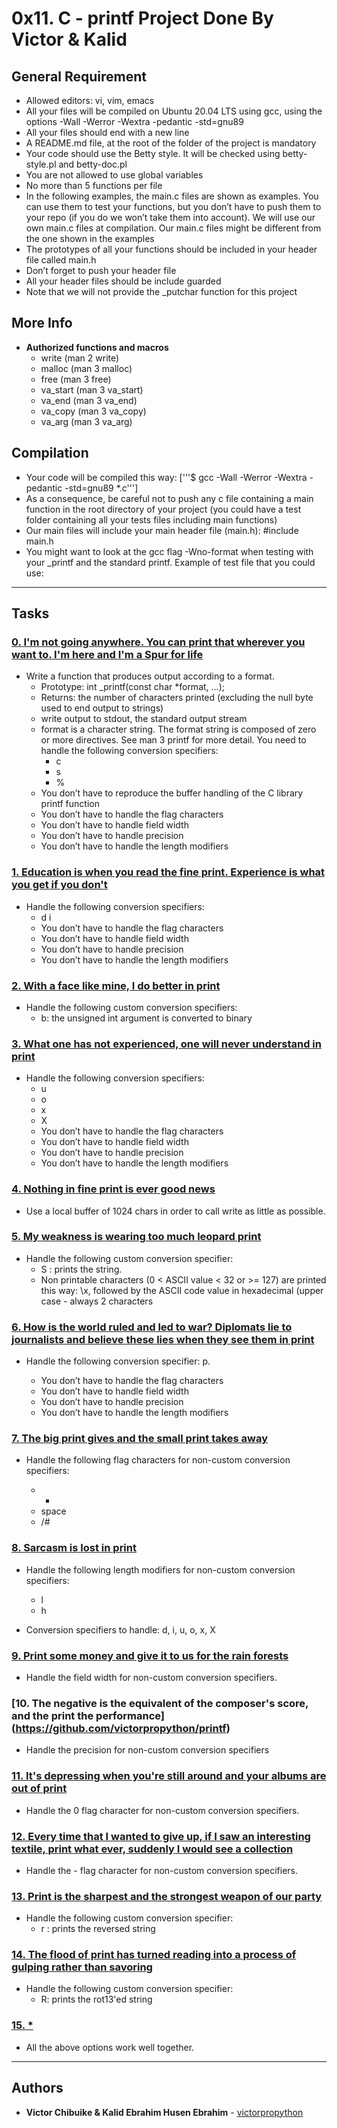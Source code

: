 # 0x11. C - printf Project Done By Victor & Kalid

## General Requirement

* Allowed editors: vi, vim, emacs
* All your files will be compiled on Ubuntu 20.04 LTS using gcc, using the options -Wall -Werror -Wextra -pedantic -std=gnu89
* All your files should end with a new line
* A README.md file, at the root of the folder of the project is mandatory
* Your code should use the Betty style. It will be checked using betty-style.pl and betty-doc.pl
* You are not allowed to use global variables
* No more than 5 functions per file
* In the following examples, the main.c files are shown as examples. You can use them to test your functions, but you don’t have to push them to your repo (if you do we won’t take them into account). We will use our own main.c files at compilation. Our main.c files might be different from the one shown in the examples
* The prototypes of all your functions should be included in your header file called main.h
* Don’t forget to push your header file
* All your header files should be include guarded
* Note that we will not provide the _putchar function for this project

## More Info
* **Authorized functions and macros** 
  * write (man 2 write)
  * malloc (man 3 malloc)
  * free (man 3 free)
  * va_start (man 3 va_start)
  * va_end (man 3 va_end)
  * va_copy (man 3 va_copy)
  * va_arg (man 3 va_arg)

## Compilation 
* Your code will be compiled this way:
['''$ gcc -Wall -Werror -Wextra -pedantic -std=gnu89 *.c''']
* As a consequence, be careful not to push any c file containing a main function in the root directory of your project (you could have a test folder containing all your tests files including main functions)
* Our main files will include your main header file (main.h): #include main.h
* You might want to look at the gcc flag -Wno-format when testing with your _printf and the standard printf. Example of test file that you could use:

---
## Tasks

### [0. I'm not going anywhere. You can print that wherever you want to. I'm here and I'm a Spur for life](https://github.com/victorpropython/printf)

* Write a function that produces output according to a format.
  * Prototype: int _printf(const char *format, ...);
  * Returns: the number of characters printed (excluding the null byte used to end output to strings)
  * write output to stdout, the standard output stream
  * format is a character string. The format string is composed of zero or more directives. See man 3 printf for more detail. You need to handle the following conversion specifiers:
	* c
	* s
	* %
  * You don’t have to reproduce the buffer handling of the C library printf function
  * You don’t have to handle the flag characters
  * You don’t have to handle field width
  * You don’t have to handle precision
  * You don’t have to handle the length modifiers

### [1. Education is when you read the fine print. Experience is what you get if you don't](https://github.com/victorpropython/printf)

* Handle the following conversion specifiers:
  * d
i
  * You don’t have to handle the flag characters
  * You don’t have to handle field width
  * You don’t have to handle precision
  * You don’t have to handle the length modifiers

### [ 2. With a face like mine, I do better in print](https://github.com/victorpropython/printf)
* Handle the following custom conversion specifiers:
  * b: the unsigned int argument is converted to binary

### [3. What one has not experienced, one will never understand in print](https://github.com/victorpropython/printf)

* Handle the following conversion specifiers:
  * u
  * o
  * x
  * X
  * You don’t have to handle the flag characters
  * You don’t have to handle field width
  * You don’t have to handle precision
  * You don’t have to handle the length modifiers

### [4. Nothing in fine print is ever good news](https://github.com/victorpropython/printf)
* Use a local buffer of 1024 chars in order to call write as little as possible.

### [5. My weakness is wearing too much leopard print](https://github.com/victorpropython/printf)

* Handle the following custom conversion specifier:
  * S : prints the string.
  * Non printable characters (0 < ASCII value < 32 or >= 127) are printed this way: \x, followed by the ASCII code value in hexadecimal (upper case - always 2 characters

### [6. How is the world ruled and led to war? Diplomats lie to journalists and believe these lies when they see them in print](https://github.com/victorpropython/printf)

* Handle the following conversion specifier: p.

  * You don’t have to handle the flag characters
  * You don’t have to handle field width
  * You don’t have to handle precision
  * You don’t have to handle the length modifiers

### [7. The big print gives and the small print takes away](https://github.com/victorpropython/printf)

* Handle the following flag characters for non-custom conversion specifiers:

  * +
  * space
  *  /#

### [8. Sarcasm is lost in print](https://github.com/victorpropython/printf)

* Handle the following length modifiers for non-custom conversion specifiers:

  * l
  * h
* Conversion specifiers to handle: d, i, u, o, x, X

### [9. Print some money and give it to us for the rain forests](https://github.com/victorpropython/printf)
* Handle the field width for non-custom conversion specifiers.

### [10. The negative is the equivalent of the composer's score, and the print the performance] (https://github.com/victorpropython/printf)
* Handle the precision for non-custom conversion specifiers

### [11. It's depressing when you're still around and your albums are out of print](https://github.com/victorpropython/printf)
* Handle the 0 flag character for non-custom conversion specifiers.

### [12. Every time that I wanted to give up, if I saw an interesting textile, print what ever, suddenly I would see a collection](https://github.com/victorpropython/printf)

* Handle the - flag character for non-custom conversion specifiers.

### [13. Print is the sharpest and the strongest weapon of our party](https://github.com/victorpropython/printf)

* Handle the following custom conversion specifier:
  * r : prints the reversed string

### [14. The flood of print has turned reading into a process of gulping rather than savoring](https://github.com/victorpropython/printf)
* Handle the following custom conversion specifier:
  * R: prints the rot13'ed string

### [15. * ](https://github.com/victorpropython/printf)
* All the above options work well together.
---
## Authors
* **Victor Chibuike & Kalid Ebrahim Husen Ebrahim** - [victorpropython](https://victorpropython/printf)









































































